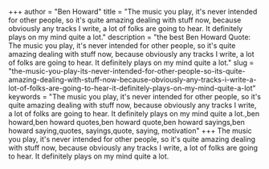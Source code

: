 +++
author = "Ben Howard"
title = "The music you play, it's never intended for other people, so it's quite amazing dealing with stuff now, because obviously any tracks I write, a lot of folks are going to hear. It definitely plays on my mind quite a lot."
description = "the best Ben Howard Quote: The music you play, it's never intended for other people, so it's quite amazing dealing with stuff now, because obviously any tracks I write, a lot of folks are going to hear. It definitely plays on my mind quite a lot."
slug = "the-music-you-play-its-never-intended-for-other-people-so-its-quite-amazing-dealing-with-stuff-now-because-obviously-any-tracks-i-write-a-lot-of-folks-are-going-to-hear-it-definitely-plays-on-my-mind-quite-a-lot"
keywords = "The music you play, it's never intended for other people, so it's quite amazing dealing with stuff now, because obviously any tracks I write, a lot of folks are going to hear. It definitely plays on my mind quite a lot.,ben howard,ben howard quotes,ben howard quote,ben howard sayings,ben howard saying,quotes, sayings,quote, saying, motivation"
+++
The music you play, it's never intended for other people, so it's quite amazing dealing with stuff now, because obviously any tracks I write, a lot of folks are going to hear. It definitely plays on my mind quite a lot.

